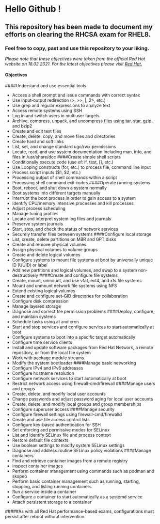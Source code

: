 # Hello Github ! 

## This repository has been made to document my efforts on clearing the RHCSA exam for RHEL8.

### Feel free to copy, past and use this repository to your liking. 
_Please note that these objectives were taken from the official Red Hat website on 18.02.2021. For the latest objectives please visit [Red Hat.](https://www.redhat.com/en/services/training/ex200-red-hat-certified-system-administrator-rhcsa-exam?section=Objectives)_


#### Objectives 

####Understand and use essential tools
- Access a shell prompt and issue commands with correct syntax
- Use input-output redirection (>, >>, |, 2>, etc.)
- Use grep and regular expressions to analyze text
- Access remote systems using SSH
- Log in and switch users in multiuser targets
- Archive, compress, unpack, and uncompress files using tar, star, gzip, and bzip2
- Create and edit text files
- Create, delete, copy, and move files and directories
- Create hard and soft links
- List, set, and change standard ugo/rwx permissions
- Locate, read, and use system documentation including man, info, and files in /usr/share/doc
####Create simple shell scripts
- Conditionally execute code (use of: if, test, [], etc.)
- Use Looping constructs (for, etc.) to process file, command line input
- Process script inputs ($1, $2, etc.)
- Processing output of shell commands within a script
- Processing shell command exit codes
####Operate running systems
- Boot, reboot, and shut down a system normally
- Boot systems into different targets manually
- Interrupt the boot process in order to gain access to a system
- Identify CPU/memory intensive processes and kill processes
- Adjust process scheduling
- Manage tuning profiles
- Locate and interpret system log files and journals
- Preserve system journals
- Start, stop, and check the status of network services
- Securely transfer files between systems
####Configure local storage
- List, create, delete partitions on MBR and GPT disks
- Create and remove physical volumes
- Assign physical volumes to volume groups
- Create and delete logical volumes
- Configure systems to mount file systems at boot by universally unique ID (UUID) or label
- Add new partitions and logical volumes, and swap to a system non-destructively
####Create and configure file systems
- Create, mount, unmount, and use vfat, ext4, and xfs file systems
- Mount and unmount network file systems using NFS
- Extend existing logical volumes
- Create and configure set-GID directories for collaboration
- Configure disk compression
- Manage layered storage
- Diagnose and correct file permission problems
####Deploy, configure, and maintain systems
- Schedule tasks using at and cron
- Start and stop services and configure services to start automatically at boot
- Configure systems to boot into a specific target automatically
- Configure time service clients
- Install and update software packages from Red Hat Network, a remote repository, or from the local file system
- Work with package module streams
- Modify the system bootloader
####Manage basic networking
- Configure IPv4 and IPv6 addresses
- Configure hostname resolution
- Configure network services to start automatically at boot
- Restrict network access using firewall-cmd/firewall
####Manage users and groups
- Create, delete, and modify local user accounts
- Change passwords and adjust password aging for local user accounts
- Create, delete, and modify local groups and group memberships
- Configure superuser access
####Manage security
- Configure firewall settings using firewall-cmd/firewalld
- Create and use file access control lists
- Configure key-based authentication for SSH
- Set enforcing and permissive modes for SELinux
- List and identify SELinux file and process context
- Restore default file contexts
- Use boolean settings to modify system SELinux settings
- Diagnose and address routine SELinux policy violations
####Manage containers
- Find and retrieve container images from a remote registry
- Inspect container images
- Perform container management using commands such as podman and skopeo
- Perform basic container management such as running, starting, stopping, and listing running containers
- Run a service inside a container
- Configure a container to start automatically as a systemd service
- Attach persistent storage to a container

#####As with all Red Hat performance-based exams, configurations must persist after reboot without intervention.

